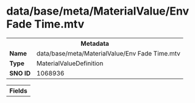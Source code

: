 <h1>data/base/meta/MaterialValue/Env Fade Time.mtv</h1><table><tr><th colspan="100%">Metadata</th></tr><tr><td><b>Name</b></td><td>data/base/meta/MaterialValue/Env Fade Time.mtv</td></tr><tr><td><b>Type</b></td><td>MaterialValueDefinition</td></tr><tr><td><b>SNO ID</b></td><td>1068936</td></tr></table>

<table><tr><th colspan="100%">Fields</th></tr></table>

